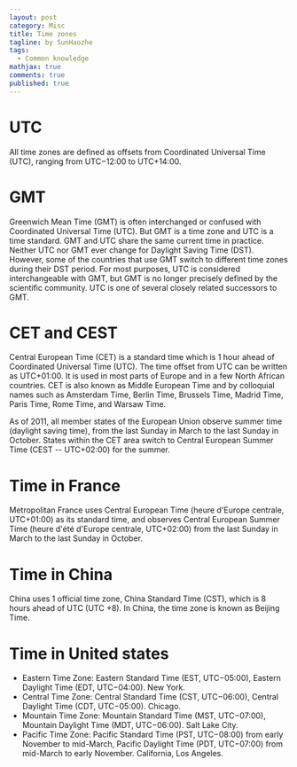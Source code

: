 ```yaml
---
layout: post
category: Misc     
title: Time zones
tagline: by SunHaozhe
tags: 
  - Common knowledge
mathjax: true
comments: true
published: true
---
```


# UTC

All time zones are defined as offsets from Coordinated Universal Time (UTC), ranging from UTC−12:00 to UTC+14:00.

# GMT 

Greenwich Mean Time (GMT) is often interchanged or confused with Coordinated Universal Time (UTC). But GMT is a time zone and UTC is a time standard. GMT and UTC share the same current time in practice. Neither UTC nor GMT ever change for Daylight Saving Time (DST). However, some of the countries that use GMT switch to different time zones during their DST period. For most purposes, UTC is considered interchangeable with GMT, but GMT is no longer precisely defined by the scientific community. UTC is one of several closely related successors to GMT.

# CET and CEST

Central European Time (CET) is a standard time which is 1 hour ahead of Coordinated Universal Time (UTC). The time offset from UTC can be written as UTC+01:00. It is used in most parts of Europe and in a few North African countries. CET is also known as Middle European Time and by colloquial names such as Amsterdam Time, Berlin Time, Brussels Time, Madrid Time, Paris Time, Rome Time, and Warsaw Time.

As of 2011, all member states of the European Union observe summer time (daylight saving time), from the last Sunday in March to the last Sunday in October. States within the CET area switch to Central European Summer Time (CEST -- UTC+02:00) for the summer. 

# Time in France

Metropolitan France uses Central European Time (heure d'Europe centrale, UTC+01:00) as its standard time, and observes Central European Summer Time (heure d'été d'Europe centrale, UTC+02:00) from the last Sunday in March to the last Sunday in October.


# Time in China

China uses 1 official time zone, China Standard Time (CST), which is 8 hours ahead of UTC (UTC +8). In China, the time zone is known as Beijing Time.

# Time in United states


* Eastern Time Zone: Eastern Standard Time (EST, UTC−05:00), Eastern Daylight Time (EDT, UTC−04:00). New York.
* Central Time Zone: Central Standard Time (CST, UTC−06:00), Central Daylight Time (CDT, UTC−05:00). Chicago.
* Mountain Time Zone: Mountain Standard Time (MST, UTC−07:00), Mountain Daylight Time (MDT, UTC−06:00). Salt Lake City. 
* Pacific Time Zone: Pacific Standard Time (PST, UTC−08:00) from early November to mid-March, Pacific Daylight Time (PDT, UTC−07:00) from mid-March to early November. California, Los Angeles.


















